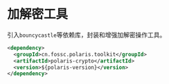 # 加解密工具

引入`bouncycastle`等依赖库，封装和增强加解密操作工具。

```xml
<dependency>
  <groupId>cn.fossc.polaris.toolkit</groupId>
  <artifactId>polaris-crypto</artifactId>
  <version>${polaris-version}</version>
</dependency>
```

